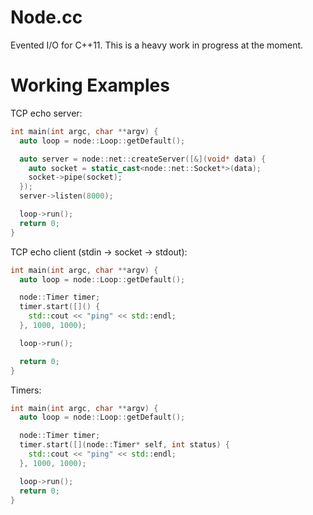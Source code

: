 Node.cc
=======
Evented I/O for C++11. This is a heavy work in progress at the moment.

Working Examples
================

TCP echo server:
```c++
int main(int argc, char **argv) {
  auto loop = node::Loop::getDefault();

  auto server = node::net::createServer([&](void* data) {
    auto socket = static_cast<node::net::Socket*>(data);
    socket->pipe(socket);
  });
  server->listen(8000);

  loop->run();
  return 0;
}
```

TCP echo client (stdin -> socket -> stdout):
```c++
int main(int argc, char **argv) {
  auto loop = node::Loop::getDefault();

  node::Timer timer;
  timer.start([]() {
    std::cout << "ping" << std::endl;
  }, 1000, 1000);

  loop->run();

  return 0;
}
```

Timers:
```c++
int main(int argc, char **argv) {
  auto loop = node::Loop::getDefault();

  node::Timer timer;
  timer.start([](node::Timer* self, int status) {
    std::cout << "ping" << std::endl;
  }, 1000, 1000);

  loop->run();
  return 0;
}
```